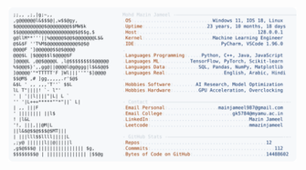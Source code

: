 <picture>
  <source srcset="https://raw.githubusercontent.com/mmazinjameel/mmazinjameel/main/dark_mode.svg?v=1758665357" media="(prefers-color-scheme: dark)">
  <img src="https://raw.githubusercontent.com/mmazinjameel/mmazinjameel/main/light_mode.svg?v=1758665357">
</picture>
